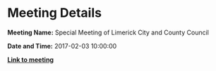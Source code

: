# Meeting Details

**Meeting Name:** Special Meeting of Limerick City and County Council

**Date and Time:** 2017-02-03 10:00:00

**<a href="https://www.limerick.ie/council/whats-on/special-meeting-limerick-city-and-county-council-1" target="_blank">Link to meeting</a>**
